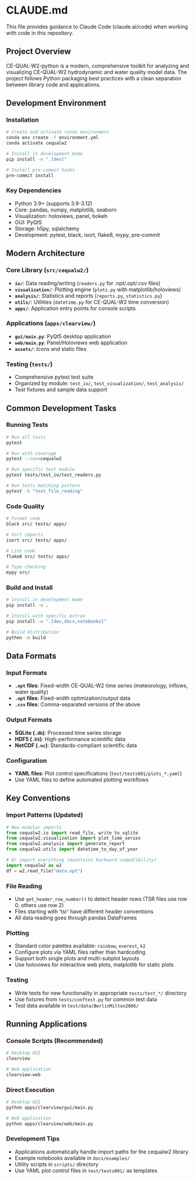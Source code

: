 # CLAUDE.md

This file provides guidance to Claude Code (claude.ai/code) when working with code in this repository.

## Project Overview

CE-QUAL-W2-python is a modern, comprehensive toolkit for analyzing and visualizing CE-QUAL-W2 hydrodynamic and water quality model data. The project follows Python packaging best practices with a clean separation between library code and applications.

## Development Environment

### Installation
```bash
# Create and activate conda environment
conda env create -f environment.yml
conda activate cequalw2

# Install in development mode
pip install -e ".[dev]"

# Install pre-commit hooks
pre-commit install
```

### Key Dependencies
- Python 3.9+ (supports 3.9-3.12)
- Core: pandas, numpy, matplotlib, seaborn
- Visualization: holoviews, panel, bokeh
- GUI: PyQt5
- Storage: h5py, sqlalchemy
- Development: pytest, black, isort, flake8, mypy, pre-commit

## Modern Architecture

### Core Library (`src/cequalw2/`)
- **`io/`**: Data reading/writing (`readers.py` for .npt/.opt/.csv files)
- **`visualization/`**: Plotting engine (`plots.py` with matplotlib/holoviews)
- **`analysis/`**: Statistics and reports (`reports.py`, `statistics.py`)
- **`utils/`**: Utilities (`datetime.py` for CE-QUAL-W2 time conversion)
- **`apps/`**: Application entry points for console scripts

### Applications (`apps/clearview/`)
- **`gui/main.py`**: PyQt5 desktop application
- **`web/main.py`**: Panel/Holoviews web application
- **`assets/`**: Icons and static files

### Testing (`tests/`)
- Comprehensive pytest test suite
- Organized by module: `test_io/`, `test_visualization/`, `test_analysis/`
- Test fixtures and sample data support

## Common Development Tasks

### Running Tests
```bash
# Run all tests
pytest

# Run with coverage
pytest --cov=cequalw2

# Run specific test module
pytest tests/test_io/test_readers.py

# Run tests matching pattern
pytest -k "test_file_reading"
```

### Code Quality
```bash
# Format code
black src/ tests/ apps/

# Sort imports
isort src/ tests/ apps/

# Lint code
flake8 src/ tests/ apps/

# Type checking
mypy src/
```

### Build and Install
```bash
# Install in development mode
pip install -e .

# Install with specific extras
pip install -e ".[dev,docs,notebooks]"

# Build distribution
python -m build
```

## Data Formats

### Input Formats
- **`.npt` files**: Fixed-width CE-QUAL-W2 time series (meteorology, inflows, water quality)
- **`.opt` files**: Fixed-width optimization/output data
- **`.csv` files**: Comma-separated versions of the above

### Output Formats
- **SQLite (`.db`)**: Processed time series storage
- **HDF5 (`.h5`)**: High-performance scientific data
- **NetCDF (`.nc`)**: Standards-compliant scientific data

### Configuration
- **YAML files**: Plot control specifications (`test/tests001/plots_*.yaml`)
- Use YAML files to define automated plotting workflows

## Key Conventions

### Import Patterns (Updated)
```python
# New modular imports
from cequalw2.io import read_file, write_to_sqlite
from cequalw2.visualization import plot_time_series
from cequalw2.analysis import generate_report
from cequalw2.utils import datetime_to_day_of_year

# Or import everything (maintains backward compatibility)
import cequalw2 as w2
df = w2.read_file("data.npt")
```

### File Reading
- Use `get_header_row_number()` to detect header rows (TSR files use row 0, others use row 2)
- Files starting with 'tsr' have different header conventions
- All data reading goes through pandas DataFrames

### Plotting
- Standard color palettes available: `rainbow`, `everest`, `k2`
- Configure plots via YAML files rather than hardcoding
- Support both single plots and multi-subplot layouts
- Use holoviews for interactive web plots, matplotlib for static plots

### Testing
- Write tests for new functionality in appropriate `tests/test_*/` directory
- Use fixtures from `tests/conftest.py` for common test data
- Test data available in `test/data/BerlinMilton2006/`

## Running Applications

### Console Scripts (Recommended)
```bash
# Desktop GUI
clearview

# Web application  
clearview-web
```

### Direct Execution
```bash
# Desktop GUI
python apps/clearview/gui/main.py

# Web application
python apps/clearview/web/main.py
```

### Development Tips
- Applications automatically handle import paths for the cequalw2 library
- Example notebooks available in `docs/examples/`
- Utility scripts in `scripts/` directory
- Use YAML plot control files in `test/tests001/` as templates